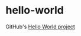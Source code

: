 # hello-world
GitHub's <a href="https://guides.github.com/activities/hello-world/">Hello World project</a>
